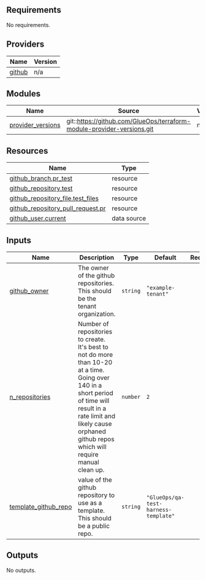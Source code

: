
## Requirements

No requirements.

## Providers

| Name | Version |
|------|---------|
| <a name="provider_github"></a> [github](#provider\_github) | n/a |

## Modules

| Name | Source | Version |
|------|--------|---------|
| <a name="module_provider_versions"></a> [provider\_versions](#module\_provider\_versions) | git::https://github.com/GlueOps/terraform-module-provider-versions.git | n/a |

## Resources

| Name | Type |
|------|------|
| [github_branch.pr_test](https://registry.terraform.io/providers/hashicorp/github/latest/docs/resources/branch) | resource |
| [github_repository.test](https://registry.terraform.io/providers/hashicorp/github/latest/docs/resources/repository) | resource |
| [github_repository_file.test_files](https://registry.terraform.io/providers/hashicorp/github/latest/docs/resources/repository_file) | resource |
| [github_repository_pull_request.pr](https://registry.terraform.io/providers/hashicorp/github/latest/docs/resources/repository_pull_request) | resource |
| [github_user.current](https://registry.terraform.io/providers/hashicorp/github/latest/docs/data-sources/user) | data source |

## Inputs

| Name | Description | Type | Default | Required |
|------|-------------|------|---------|:--------:|
| <a name="input_github_owner"></a> [github\_owner](#input\_github\_owner) | The owner of the github repositories. This should be the tenant organization. | `string` | `"example-tenant"` | no |
| <a name="input_n_repositories"></a> [n\_repositories](#input\_n\_repositories) | Number of repositories to create. It's best to not do more than 10-20 at a time. Going over 140 in a short period of time will result in a rate limit and likely cause orphaned github repos which will require manual clean up. | `number` | `2` | no |
| <a name="input_template_github_repo"></a> [template\_github\_repo](#input\_template\_github\_repo) | value of the github repository to use as a template. This should be a public repo. | `string` | `"GlueOps/qa-test-harness-template"` | no |

## Outputs

No outputs.
<!-- END_TF_DOCS -->
